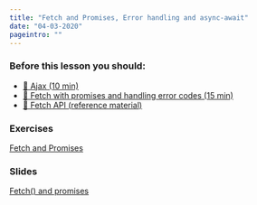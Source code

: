 ```yaml
---
title: "Fetch and Promises, Error handling and async-await"
date: "04-03-2020"
pageintro: ""
---
```

         
### Before this lesson you should:
- [:book: Ajax (10 min)](https://en.wikipedia.org/wiki/Ajax_(programming))
- [:book: Fetch with promises and handling error codes (15 min)](https://github.com/Dat3SemStartCode/scripts_unrelated/blob/master/fetch_examples.md) 
- [:book: Fetch API (reference material)](https://developer.mozilla.org/en-US/docs/Web/API/Fetch_API/Using_Fetch)
          
### Exercises
[Fetch and Promises](https://docs.google.com/document/d/1_PkGqF-1MVt0sFDR90ARJlUhQ8DsyC4L12NI6E-iWMc/edit?usp=sharing)
          
 ### Slides
[Fetch() and promises](https://docs.google.com/presentation/d/1e_QJICS8AdN2EQ51_hby7u7_8g0wEkxBNNH4Bq0zGdk/edit?usp=sharing)